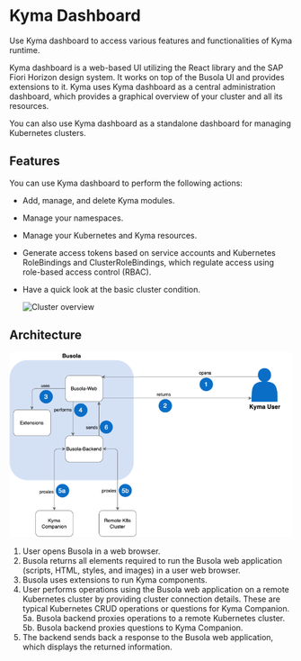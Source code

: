# Kyma Dashboard

Use Kyma dashboard to access various features and functionalities of Kyma runtime.

Kyma dashboard is a web-based UI utilizing the React library and the SAP Fiori Horizon design system. It works on top of the Busola UI and provides extensions to it. Kyma uses Kyma dashboard as a central administration dashboard, which provides a graphical overview of your cluster and all its resources.

You can also use Kyma dashboard as a standalone dashboard for managing Kubernetes clusters.

## Features

You can use Kyma dashboard to perform the following actions:

- Add, manage, and delete Kyma modules.
- Manage your namespaces.
- Manage your Kubernetes and Kyma resources.
- Generate access tokens based on service accounts and Kubernetes RoleBindings and ClusterRoleBindings, which regulate access using role-based access control (RBAC).
- Have a quick look at the basic cluster condition.

  ![Cluster overview](../user/assets/dashboard.png)

## Architecture

![Busola architecture](assets/busola_architecture.png)

1. User opens Busola in a web browser.
2. Busola returns all elements required to run the Busola web application (scripts, HTML, styles, and images) in a user web browser.
3. Busola uses extensions to run Kyma components.
4. User performs operations using the Busola web application on a remote Kubernetes cluster by providing cluster connection details. These are typical Kubernetes CRUD operations or questions for Kyma Companion.
   5a. Busola backend proxies operations to a remote Kubernetes cluster.
   5b. Busola backend proxies questions to Kyma Companion.
5. The backend sends back a response to the Busola web application, which displays the returned information.
